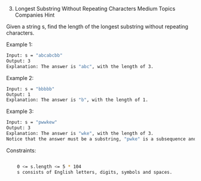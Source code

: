 3. Longest Substring Without Repeating Characters
Medium
Topics
Companies
Hint

Given a string s, find the length of the longest
substring
without repeating characters.

 

Example 1:

```bash
Input: s = "abcabcbb"
Output: 3
Explanation: The answer is "abc", with the length of 3.
```

Example 2:

```bash
Input: s = "bbbbb"
Output: 1
Explanation: The answer is "b", with the length of 1.
```

Example 3:

```bash
Input: s = "pwwkew"
Output: 3
Explanation: The answer is "wke", with the length of 3.
Notice that the answer must be a substring, "pwke" is a subsequence and not a substring.
```

 

Constraints:
```bash

    0 <= s.length <= 5 * 104
    s consists of English letters, digits, symbols and spaces.
```

